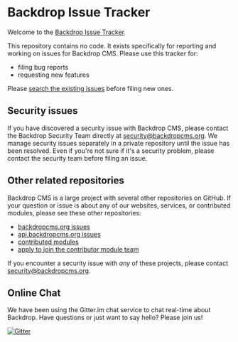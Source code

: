 Backdrop Issue Tracker
======================

Welcome to the [Backdrop Issue Tracker](https://github.com/backdrop/issues/issues).

This repository contains no code. It exists specifically for reporting and
working on issues for Backdrop CMS. Please use this tracker for:
* filing bug reports
* requesting new features

Please [search the existing issues](https://github.com/backdrop/backdrop-issues/search?state=open&type=Issues) before filing new ones.

Security issues
---------------

If you have discovered a security issue with Backdrop CMS, please contact the Backdrop Security Team directly at [security@backdropcms.org](mailto:security@backdropcms.org). We manage security issues separately in a private repository until the issue has been resolved. Even if you're not sure if it's a security problem, please contact the security team before filing an issue.

Other related repositories
--------------------------

Backdrop CMS is a large project with several other repositories on GitHub. If
your question or issue is about any of our websites, services, or contributed
modules, please see these other repositories:

- [backdropcms.org issues](https://github.com/backdrop-ops/backdropcms.org/issues)
- [api.backdropcms.org issues](https://github.com/backdrop-ops/api.backdropcms.org/issues)
- [contributed modules](https://github.com/backdrop-contrib/)
- [apply to join the contributor module team](https://github.com/backdrop-ops/contrib/issues)

If you encounter a security issue with *any* of these projects, please contact [security@backdropcms.org](mailto:security@backdropcms.org).

Online Chat
-----------

We have been using the Gitter.im chat service to chat real-time about Backdrop.
Have questions or just want to say hello? Please join us!

[![Gitter](https://badges.gitter.im/Join%20Chat.svg)](https://gitter.im/backdrop/backdrop-issues?utm_source=badge&utm_medium=badge&utm_campaign=pr-badge&utm_content=badge)
